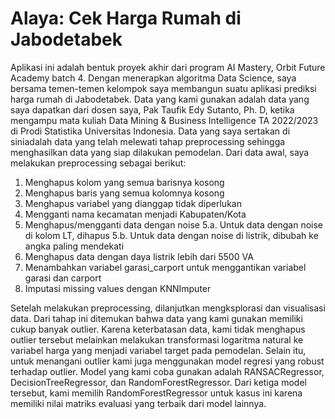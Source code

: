 # Alaya: Cek Harga Rumah di Jabodetabek
Aplikasi ini adalah bentuk proyek akhir dari program AI Mastery, Orbit Future Academy batch 4.
Dengan menerapkan algoritma Data Science, saya bersama temen-temen kelompok saya membangun suatu aplikasi prediksi harga rumah di Jabodetabek. Data yang kami gunakan adalah data yang saya dapatkan dari dosen saya, Pak Taufik Edy Sutanto, Ph. D, ketika mengampu mata kuliah Data Mining & Business Intelligence TA 2022/2023 di Prodi Statistika Universitas Indonesia. Data yang saya sertakan di siniadalah data yang telah melewati tahap preprocessing sehingga menghasilkan data yang siap dilakukan pemodelan. Dari data awal, saya melakukan preprocessing sebagai berikut:
1. Menghapus kolom yang semua barisnya kosong
2. Menghapus baris yang semua kolomnya kosong
3. Menghapus variabel yang dianggap tidak diperlukan
4. Mengganti nama kecamatan menjadi Kabupaten/Kota
5. Menghapus/mengganti data dengan noise
5.a. Untuk data dengan noise di kolom LT, dihapus
5.b. Untuk data dengan noise di listrik, dibubah ke angka paling mendekati
6. Menghapus data dengan daya listrik lebih dari 5500 VA
7. Menambahkan variabel garasi_carport untuk menggantikan variabel garasi dan carport
8. Imputasi missing values dengan KNNImputer

Setelah melakukan preprocessing, dilanjutkan mengksplorasi dan visualisasi data. Dari tahap ini ditemukan bahwa data yang kami gunakan memiliki cukup banyak outlier. Karena keterbatasan data, kami tidak menghapus outlier tersebut melainkan melakukan transformasi logaritma natural ke variabel harga yang menjadi variabel target pada pemodelan. Selain itu, untuk menangani outlier kami juga menggunakan model regresi yang robust terhadap outlier. Model yang kami coba gunakan adalah RANSACRegressor, DecisionTreeRegressor, dan RandomForestRegressor. Dari ketiga model tersebut, kami memilih RandomForestRegressor untuk kasus ini karena memiliki nilai matriks evaluasi yang terbaik dari model lainnya. 
